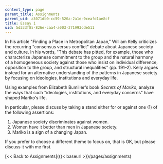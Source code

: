 ```yaml
---
content_type: page
parent_title: Assignments
parent_uid: a3071db0-cc59-520a-2a1e-9ceafd1ae8cf
title: Essay 1
uid: 5d333f85-826e-caa4-a003-271993cde511
---
```


In his article "Finding a Place in Metropolitan Japan," William Kelly criticizes the recurring "consensus versus conflict" debate about Japanese society and culture. In his words, "This debate has pitted, for example, those who characterize Japanese commitment to the group and the natural harmony of a homogeneous society against those who insist on individual difference, opposition to the group, and structural inequalities" (pp. 191–2). Kelly argues instead for an alternative understanding of the patterns in Japanese society by focusing on ideologies, institutions and everyday life.

Using examples from Elizabeth Bumiller's book _Secrets of Mariko_, analyze the ways that such "ideologies, institutions, and everyday concerns" have shaped Mariko's life.

In particular, please discuss by taking a stand either for or against one (1) of the following assertions:

1.  Japanese society discriminates against women.
2.  Women have it better than men in Japanese society.
3.  Mariko is a sign of a changing Japan.

If you prefer to choose a different theme to focus on, that is OK, but please discuss it with me first.

[<< Back to Assignments]({{< baseurl >}}/pages/assignments)